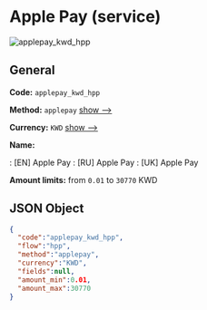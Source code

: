 
# Apple Pay (service) 
![applepay_kwd_hpp](https://static.openfintech.io/payment_methods/applepay_kwd_hpp/logo.svg?w=400&c=v0.59.26#w200)  

## General 
 
**Code:** `applepay_kwd_hpp` 
 
**Method:** `applepay` 
 [show -->](/payment-methods/applepay/) 
 
**Currency:** `KWD` [show -->](/currencies/KWD/) 
 
**Name:** 
 
:	[EN] Apple Pay 
:	[RU] Apple Pay 
:	[UK] Apple Pay 
 
**Amount limits:** from `0.01` to `30770` KWD 

## JSON Object 

```json
{
  "code":"applepay_kwd_hpp",
  "flow":"hpp",
  "method":"applepay",
  "currency":"KWD",
  "fields":null,
  "amount_min":0.01,
  "amount_max":30770
}
```  
